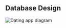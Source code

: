 ## Database Design
![Dating app diagram](https://user-images.githubusercontent.com/48783255/221913217-56406dcc-74c7-4628-9c82-2f56b7fb4d92.png)
